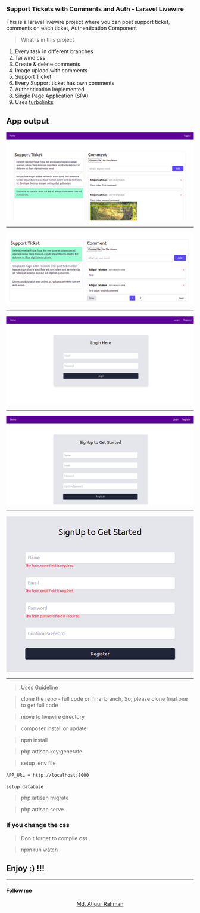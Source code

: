 
### Support Tickets with Comments and Auth - Laravel Livewire

This is a laravel livewire project where you can post support ticket, comments on each ticket, Authentication Component
> What is in this project

1. Every task in different branches
2. Tailwind css
3. Create & delete comments
4. Image upload with comments
5. Support Ticket
6. Every Support ticket has own comments
7. Authentication Implemented
8. Single Page Application (SPA)
9. Uses [turbolinks](https://github.com/turbolinks/turbolinks)

## App output

![Home](https://github.com/atiq-ur/livewire/blob/final/images/home.png)
***
![Pagination](https://github.com/atiq-ur/livewire/blob/final/images/pagination.png)
***
![Login](https://github.com/atiq-ur/livewire/blob/final/images/login.png)
***
![Register](https://github.com/atiq-ur/livewire/blob/final/images/register.png)
***
![Validation](https://github.com/atiq-ur/livewire/blob/final/images/validation.png)
***

>Uses Guideline 

> clone the repo - full code on final branch,
> So, please clone final one to get full code

> move to livewire directory

> composer install or update

> npm install

> php artisan key:generate

> setup .env file 

``` APP_URL = http://localhost:8000 ``` 

``` setup database ```

> php artisan migrate

> php artisan serve

### If you change the css
> Don't forget to compile css 

>npm run watch

## Enjoy :) !!!

***
#### Follow me 
<p align="center">
<a href="https://atiq.softscholar.com/">Md. Atiqur Rahman</a>
</p>
